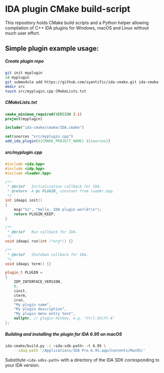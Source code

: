 IDA plugin CMake build-script
=============================

This repository holds CMake build scripts and a Python helper allowing 
compilation of C++ IDA plugins for Windows, macOS and Linux without
much user effort.

## Simple plugin example usage:

##### Create plugin repo
```bash
git init myplugin
cd myplugin
git submodule add https://github.com/zyantific/ida-cmake.git ida-cmake
mkdir src
touch src/myplugin.cpp CMakeLists.txt
```

##### CMakeLists.txt
```CMake
cmake_minimum_required(VERSION 3.1)
project(myplugin)

include("ida-cmake/cmake/IDA.cmake")

set(sources "src/myplugin.cpp")
add_ida_plugin(${CMAKE_PROJECT_NAME} ${sources})
```

##### src/myplugin.cpp
```cpp
#include <ida.hpp>
#include <idp.hpp>
#include <loader.hpp>

/**
 * @brief   Initialization callback for IDA.
 * @return  A @c PLUGIN_ constant from loader.hpp.
 */
int idaapi init()
{
    msg("%s", "Hello, IDA plugin world!\n");
    return PLUGIN_KEEP;
}

/**
 * @brief   Run callback for IDA.
 */
void idaapi run(int /*arg*/) {}

/**
 * @brief   Shutdown callback for IDA.
 */
void idaapi term() {}

plugin_t PLUGIN =
{
    IDP_INTERFACE_VERSION,
    0,
    &init,
    &term,
    &run,
    "My plugin name",
    "My plugin description",
    "My plugin menu entry text",
    nullptr, // plugin hotkey, e.g. "Ctrl-Shift-A"
};
```

##### Building and installing the plugin for IDA 6.95 on macOS
```bash
ida-cmake/build.py -i <ida-sdk-path> -t 6.95 \
    --idaq-path '/Applications/IDA Pro 6.95.app/Contents/MacOS/'
```
Substitute `<ida-sdks-path>` with a directory of the IDA SDK corresponding to your IDA version.
